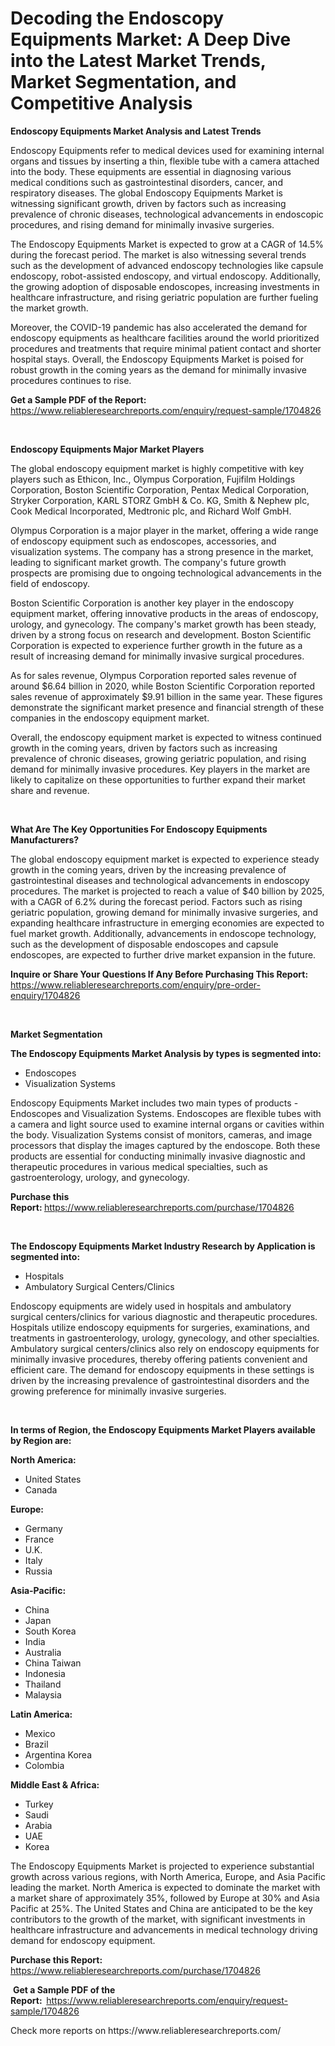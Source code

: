 <p><h1>Decoding the Endoscopy Equipments Market: A Deep Dive into the Latest Market Trends, Market Segmentation, and Competitive Analysis</h1></p><p><strong>Endoscopy Equipments Market Analysis and Latest Trends</strong></p>
<p><p>Endoscopy Equipments refer to medical devices used for examining internal organs and tissues by inserting a thin, flexible tube with a camera attached into the body. These equipments are essential in diagnosing various medical conditions such as gastrointestinal disorders, cancer, and respiratory diseases. The global Endoscopy Equipments Market is witnessing significant growth, driven by factors such as increasing prevalence of chronic diseases, technological advancements in endoscopic procedures, and rising demand for minimally invasive surgeries.</p><p>The Endoscopy Equipments Market is expected to grow at a CAGR of 14.5% during the forecast period. The market is also witnessing several trends such as the development of advanced endoscopy technologies like capsule endoscopy, robot-assisted endoscopy, and virtual endoscopy. Additionally, the growing adoption of disposable endoscopes, increasing investments in healthcare infrastructure, and rising geriatric population are further fueling the market growth.</p><p>Moreover, the COVID-19 pandemic has also accelerated the demand for endoscopy equipments as healthcare facilities around the world prioritized procedures and treatments that require minimal patient contact and shorter hospital stays. Overall, the Endoscopy Equipments Market is poised for robust growth in the coming years as the demand for minimally invasive procedures continues to rise.</p></p>
<p><strong>Get a Sample PDF of the Report:&nbsp;</strong> <a href="https://www.reliableresearchreports.com/enquiry/request-sample/1704826">https://www.reliableresearchreports.com/enquiry/request-sample/1704826</a></p>
<p>&nbsp;</p>
<p><strong>Endoscopy Equipments Major Market Players</strong></p>
<p><p>The global endoscopy equipment market is highly competitive with key players such as Ethicon, Inc., Olympus Corporation, Fujifilm Holdings Corporation, Boston Scientific Corporation, Pentax Medical Corporation, Stryker Corporation, KARL STORZ GmbH & Co. KG, Smith & Nephew plc, Cook Medical Incorporated, Medtronic plc, and Richard Wolf GmbH.</p><p>Olympus Corporation is a major player in the market, offering a wide range of endoscopy equipment such as endoscopes, accessories, and visualization systems. The company has a strong presence in the market, leading to significant market growth. The company's future growth prospects are promising due to ongoing technological advancements in the field of endoscopy.</p><p>Boston Scientific Corporation is another key player in the endoscopy equipment market, offering innovative products in the areas of endoscopy, urology, and gynecology. The company's market growth has been steady, driven by a strong focus on research and development. Boston Scientific Corporation is expected to experience further growth in the future as a result of increasing demand for minimally invasive surgical procedures.</p><p>As for sales revenue, Olympus Corporation reported sales revenue of around $6.64 billion in 2020, while Boston Scientific Corporation reported sales revenue of approximately $9.91 billion in the same year. These figures demonstrate the significant market presence and financial strength of these companies in the endoscopy equipment market.</p><p>Overall, the endoscopy equipment market is expected to witness continued growth in the coming years, driven by factors such as increasing prevalence of chronic diseases, growing geriatric population, and rising demand for minimally invasive procedures. Key players in the market are likely to capitalize on these opportunities to further expand their market share and revenue.</p></p>
<p>&nbsp;</p>
<p><strong>What Are The Key Opportunities For Endoscopy Equipments Manufacturers?</strong></p>
<p><p>The global endoscopy equipment market is expected to experience steady growth in the coming years, driven by the increasing prevalence of gastrointestinal diseases and technological advancements in endoscopy procedures. The market is projected to reach a value of $40 billion by 2025, with a CAGR of 6.2% during the forecast period. Factors such as rising geriatric population, growing demand for minimally invasive surgeries, and expanding healthcare infrastructure in emerging economies are expected to fuel market growth. Additionally, advancements in endoscope technology, such as the development of disposable endoscopes and capsule endoscopes, are expected to further drive market expansion in the future.</p></p>
<p><strong>Inquire or Share Your Questions If Any Before Purchasing This Report:</strong> <a href="https://www.reliableresearchreports.com/enquiry/pre-order-enquiry/1704826">https://www.reliableresearchreports.com/enquiry/pre-order-enquiry/1704826</a></p>
<p>&nbsp;</p>
<p><strong>Market Segmentation</strong></p>
<p><strong>The Endoscopy Equipments Market Analysis by types is segmented into:</strong></p>
<p><ul><li>Endoscopes</li><li>Visualization Systems</li></ul></p>
<p><p>Endoscopy Equipments Market includes two main types of products - Endoscopes and Visualization Systems. Endoscopes are flexible tubes with a camera and light source used to examine internal organs or cavities within the body. Visualization Systems consist of monitors, cameras, and image processors that display the images captured by the endoscope. Both these products are essential for conducting minimally invasive diagnostic and therapeutic procedures in various medical specialties, such as gastroenterology, urology, and gynecology.</p></p>
<p><strong>Purchase this Report:&nbsp;</strong><a href="https://www.reliableresearchreports.com/purchase/1704826">https://www.reliableresearchreports.com/purchase/1704826</a></p>
<p>&nbsp;</p>
<p><strong>The Endoscopy Equipments Market Industry Research by Application is segmented into:</strong></p>
<p><ul><li>Hospitals</li><li>Ambulatory Surgical Centers/Clinics</li></ul></p>
<p><p>Endoscopy equipments are widely used in hospitals and ambulatory surgical centers/clinics for various diagnostic and therapeutic procedures. Hospitals utilize endoscopy equipments for surgeries, examinations, and treatments in gastroenterology, urology, gynecology, and other specialties. Ambulatory surgical centers/clinics also rely on endoscopy equipments for minimally invasive procedures, thereby offering patients convenient and efficient care. The demand for endoscopy equipments in these settings is driven by the increasing prevalence of gastrointestinal disorders and the growing preference for minimally invasive surgeries.</p></p>
<p>&nbsp;</p>
<p><strong>In terms of Region, the Endoscopy Equipments Market Players available by Region are:</strong></p>
<p>
    <p> <strong> North America: </strong>
        <ul>
            <li>United States</li>
            <li>Canada</li>
        </ul>
        </p> 
    <p> <strong> Europe: </strong>
        <ul>
            <li>Germany</li>
            <li>France</li>
            <li>U.K.</li>
            <li>Italy</li>
            <li>Russia</li>
        </ul>
        </p> 
    <p> <strong> Asia-Pacific: </strong>
        <ul>
            <li>China</li>
            <li>Japan</li>
            <li>South Korea</li>
            <li>India</li>
            <li>Australia</li>
            <li>China Taiwan</li>
            <li>Indonesia</li>
            <li>Thailand</li>
            <li>Malaysia</li>
        </ul>
        </p> 
    <p> <strong> Latin America: </strong>
        <ul>
            <li>Mexico</li>
            <li>Brazil</li>
            <li>Argentina Korea</li>
            <li>Colombia</li>
        </ul>
        </p> 
    <p> <strong> Middle East & Africa: </strong>
        <ul>
            <li>Turkey</li>
            <li>Saudi</li>
            <li>Arabia</li>
            <li>UAE</li>
            <li>Korea</li>
        </ul>
    </p>
    </p>
<p><p>The Endoscopy Equipments Market is projected to experience substantial growth across various regions, with North America, Europe, and Asia Pacific leading the market. North America is expected to dominate the market with a market share of approximately 35%, followed by Europe at 30% and Asia Pacific at 25%. The United States and China are anticipated to be the key contributors to the growth of the market, with significant investments in healthcare infrastructure and advancements in medical technology driving demand for endoscopy equipment.</p></p>
<p><strong>Purchase this Report: </strong><a href="https://www.reliableresearchreports.com/purchase/1704826">https://www.reliableresearchreports.com/purchase/1704826</a></p>
<p>&nbsp;<strong>Get a Sample PDF of the Report:&nbsp;&nbsp;</strong><a href="https://www.reliableresearchreports.com/enquiry/request-sample/1704826">https://www.reliableresearchreports.com/enquiry/request-sample/1704826</a></p>
<p><strong></strong></p>
<p>Check more reports on https://www.reliableresearchreports.com/</p>